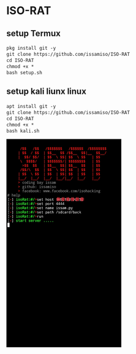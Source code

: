 # ISO-RAT
## setup Termux
```
pkg install git -y
git clone https://github.com/issamiso/ISO-RAT
cd ISO-RAT
chmod +x *
bash setup.sh 
```
## setup kali liunx linux 
``` 
apt install git -y
git clone https://github.com/issamiso/ISO-RAT
cd ISO-RAT
chmod +x *
bash kali.sh 
```

<div>
<img src="https://github.com/issamiso/ISO-RAT/blob/main/image.png" width = "300" >
